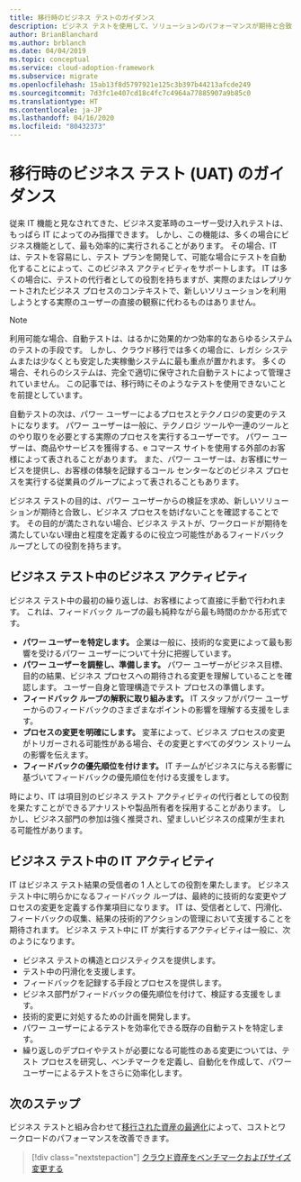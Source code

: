 ```yaml
---
title: 移行時のビジネス テストのガイダンス
description: ビジネス テストを使用して、ソリューションのパフォーマンスが期待と合致し、ビジネス プロセスを妨げないことを確認する方法について説明します。
author: BrianBlanchard
ms.author: brblanch
ms.date: 04/04/2019
ms.topic: conceptual
ms.service: cloud-adoption-framework
ms.subservice: migrate
ms.openlocfilehash: 15ab13f8d5797921e125c3b397b44213afcde249
ms.sourcegitcommit: 7d3fc1e407cd18c4fc7c4964a77885907a9b85c0
ms.translationtype: HT
ms.contentlocale: ja-JP
ms.lasthandoff: 04/16/2020
ms.locfileid: "80432373"
---
```

# <a name="guidance-for-business-testing-uat-during-migration"></a>移行時のビジネス テスト (UAT) のガイダンス

従来 IT 機能と見なされてきた、ビジネス変革時のユーザー受け入れテストは、もっぱら IT によってのみ指揮できます。 しかし、この機能は、多くの場合にビジネス機能として、最も効率的に実行されることがあります。 その場合、IT は、テストを容易にし、テスト プランを開発して、可能な場合にテストを自動化することによって、このビジネス アクティビティをサポートします。 IT は多くの場合に、テストの代行者としての役割を持ちますが、実際のまたはレプリケートされたビジネス プロセスのコンテキストで、新しいソリューションを利用しようとする実際のユーザーの直接の観察に代わるものはありません。

> [!NOTE]
> 利用可能な場合、自動テストは、はるかに効果的かつ効率的なあらゆるシステムのテストの手段です。 しかし、クラウド移行では多くの場合に、レガシ システムまたは少なくとも安定した実稼働システムに最も重点が置かれます。 多くの場合、それらのシステムは、完全で適切に保守された自動テストによって管理されていません。 この記事では、移行時にそのようなテストを使用できないことを前提としています。

自動テストの次は、パワー ユーザーによるプロセスとテクノロジの変更のテストになります。 パワー ユーザーは一般に、テクノロジ ツールや一連のツールとのやり取りを必要とする実際のプロセスを実行するユーザーです。 パワー ユーザーは、商品やサービスを獲得する、e コマース サイトを使用する外部のお客様によって表されることがあります。 また、パワー ユーザーは、お客様にサービスを提供し、お客様の体験を記録するコール センターなどのビジネス プロセスを実行する従業員のグループによって表されることもあります。

ビジネス テストの目的は、パワー ユーザーからの検証を求め、新しいソリューションが期待と合致し、ビジネス プロセスを妨げないことを確認することです。 その目的が満たされない場合、ビジネス テストが、ワークロードが期待を満たしていない理由と程度を定義するのに役立つ可能性があるフィードバック ループとしての役割を持ちます。

## <a name="business-activities-during-business-testing"></a>ビジネス テスト中のビジネス アクティビティ

ビジネス テスト中の最初の繰り返しは、お客様によって直接に手動で行われます。 これは、フィードバック ループの最も純粋ながら最も時間のかかる形式です。

- **パワー ユーザーを特定します。** 企業は一般に、技術的な変更によって最も影響を受けるパワー ユーザーについて十分に把握しています。
- **パワー ユーザーを調整し、準備します。** パワー ユーザーがビジネス目標、目的の結果、ビジネス プロセスへの期待される変更を理解していることを確認します。 ユーザー自身と管理構造でテスト プロセスの準備します。
- **フィードバック ループの解釈に取り組みます。** IT スタッフがパワー ユーザーからのフィードバックのさまざまなポイントの影響を理解する支援をします。
- **プロセスの変更を明確にします。** 変革によって、ビジネス プロセスの変更がトリガーされる可能性がある場合、その変更とすべてのダウン ストリームの影響を伝えます。
- **フィードバックの優先順位を付けます。** IT チームがビジネスに与える影響に基づいてフィードバックの優先順位を付ける支援をします。

時により、IT は項目別のビジネス テスト アクティビティの代行者としての役割を果たすことができるアナリストや製品所有者を採用することがあります。 しかし、ビジネス部門の参加は強く推奨され、望ましいビジネスの成果が生まれる可能性があります。

## <a name="it-activities-during-business-testing"></a>ビジネス テスト中の IT アクティビティ

IT はビジネス テスト結果の受信者の 1 人としての役割を果たします。 ビジネス テスト中に明らかになるフィードバック ループは、最終的に技術的な変更やプロセスの変更を定義する作業項目になります。 IT は、受信者として、円滑化、フィードバックの収集、結果の技術的アクションの管理において支援することを期待されます。 ビジネス テスト中に IT が実行するアクティビティは一般に、次のようになります。

- ビジネス テストの構造とロジスティクスを提供します。
- テスト中の円滑化を支援します。
- フィードバックを記録する手段とプロセスを提供します。
- ビジネス部門がフィードバックの優先順位を付けて、検証する支援をします。
- 技術的変更に対処するための計画を開発します。
- パワー ユーザーによるテストを効率化できる既存の自動テストを特定します。
- 繰り返しのデプロイやテストが必要になる可能性のある変更については、テスト プロセスを研究し、ベンチマークを定義し、自動化を作成して、パワー ユーザーによるテストをさらに効率化します。

## <a name="next-steps"></a>次のステップ

ビジネス テストと組み合わせて[移行された資産の最適化](./optimize.md)によって、コストとワークロードのパフォーマンスを改善できます。

> [!div class="nextstepaction"]
> [クラウド資産をベンチマークおよびサイズ変更する](./optimize.md)
